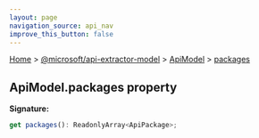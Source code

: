 ```yaml
---
layout: page
navigation_source: api_nav
improve_this_button: false
---
```



[Home](./index.md) &gt; [@microsoft/api-extractor-model](./api-extractor-model.md) &gt; [ApiModel](./api-extractor-model.apimodel.md) &gt; [packages](./api-extractor-model.apimodel.packages.md)

## ApiModel.packages property

<b>Signature:</b>

```typescript
get packages(): ReadonlyArray<ApiPackage>;
```
